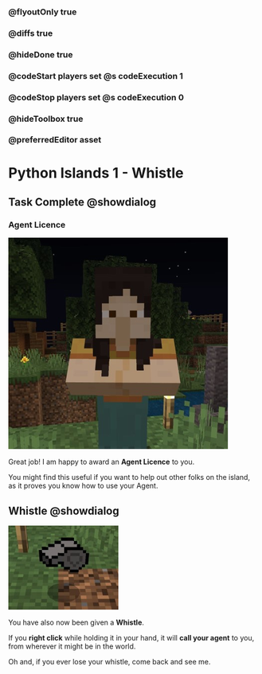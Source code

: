 ### @flyoutOnly true
### @diffs true
### @hideDone true
### @codeStart players set @s codeExecution 1
### @codeStop players set @s codeExecution 0
### @hideToolbox true
### @preferredEditor asset

# Python Islands 1 - Whistle

## Task Complete @showdialog
### Agent Licence

![NPC](https://raw.githubusercontent.com/CausewayDigital/Minecraft-EE-MakeCode/refs/heads/master/tutorials/python-islands/island-1/lake/npc_small.jpg)

Great job! I am happy to award an **Agent Licence** to you.

You might find this useful if you want to help out other folks on the island, as it proves you know how to use your Agent.

## Whistle @showdialog

![Whistle](https://raw.githubusercontent.com/CausewayDigital/Minecraft-EE-MakeCode/refs/heads/master/tutorials/python-islands/island-1/lake/whistle_small.jpg)

You have also now been given a **Whistle**.

If you **right click** while holding it in your hand, it will **call your agent** to you, from wherever it might be in the world.

Oh and, if you ever lose your whistle, come back and see me.

